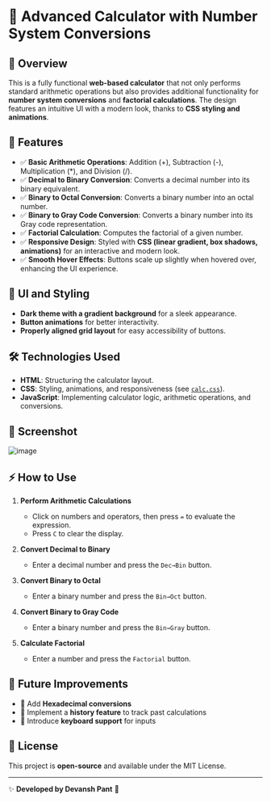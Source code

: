 # 🧮 Advanced Calculator with Number System Conversions

## 📌 Overview
This is a fully functional **web-based calculator** that not only performs standard arithmetic operations but also provides additional functionality for **number system conversions** and **factorial calculations**. The design features an intuitive UI with a modern look, thanks to **CSS styling and animations**.

## 🚀 Features
- ✅ **Basic Arithmetic Operations**: Addition (+), Subtraction (-), Multiplication (*), and Division (/).
- ✅ **Decimal to Binary Conversion**: Converts a decimal number into its binary equivalent.
- ✅ **Binary to Octal Conversion**: Converts a binary number into an octal number.
- ✅ **Binary to Gray Code Conversion**: Converts a binary number into its Gray code representation.
- ✅ **Factorial Calculation**: Computes the factorial of a given number.
- ✅ **Responsive Design**: Styled with **CSS (linear gradient, box shadows, animations)** for an interactive and modern look.
- ✅ **Smooth Hover Effects**: Buttons scale up slightly when hovered over, enhancing the UI experience.

## 🎨 UI and Styling
- **Dark theme with a gradient background** for a sleek appearance.
- **Button animations** for better interactivity.
- **Properly aligned grid layout** for easy accessibility of buttons.

## 🛠️ Technologies Used
- **HTML**: Structuring the calculator layout.
- **CSS**: Styling, animations, and responsiveness (see [`calc.css`](calc.css)).
- **JavaScript**: Implementing calculator logic, arithmetic operations, and conversions.

## 📸 Screenshot
![image](https://github.com/user-attachments/assets/2c6f611e-b9e3-4058-bdbc-586405d06c14)

## ⚡ How to Use
1. **Perform Arithmetic Calculations**
   - Click on numbers and operators, then press `=` to evaluate the expression.
   - Press `C` to clear the display.

2. **Convert Decimal to Binary**
   - Enter a decimal number and press the `Dec→Bin` button.

3. **Convert Binary to Octal**
   - Enter a binary number and press the `Bin→Oct` button.

4. **Convert Binary to Gray Code**
   - Enter a binary number and press the `Bin→Gray` button.

5. **Calculate Factorial**
   - Enter a number and press the `Factorial` button.


## 🔧 Future Improvements
- 🔹 Add **Hexadecimal conversions**
- 🔹 Implement a **history feature** to track past calculations
- 🔹 Introduce **keyboard support** for inputs

## 📜 License
This project is **open-source** and available under the MIT License.

---

✨ **Developed by Devansh Pant** 🚀  
